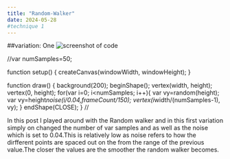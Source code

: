 ```yaml
---
title: "Random-Walker"
date: 2024-05-28
#technique 1
---
```

##variation: One
![screenshot of code](https://righlow.github.io/My-Coding-Blog/_posts/2024-0-28-RandomWalker.md/RandomW.variation1.png)
<p>//var numSamples=50;

function setup() {
  createCanvas(windowWidth, windowHeight);
}

function draw() {
  background(200);
  beginShape();
  vertex(width, height);
  vertex(0, height);
  for(var i=0; i<numSamples; i++){
    var vy=random(height);
     var vy=height*noise(i/0.04,frameCount/150);
    vertex(i*width/(numSamples-1), vy);
  }
  endShape(CLOSE);
}
//</p>

<p>In this post I played around with the Random walker and in this first variation simply on changed the number of var samples and as well as the noise which is set to 0.04.This is relatively low as noise refers to how the dirfferent points are spaced out on the from the range of the previous value.The closer the values are the smoother the random walker becomes.</p>


